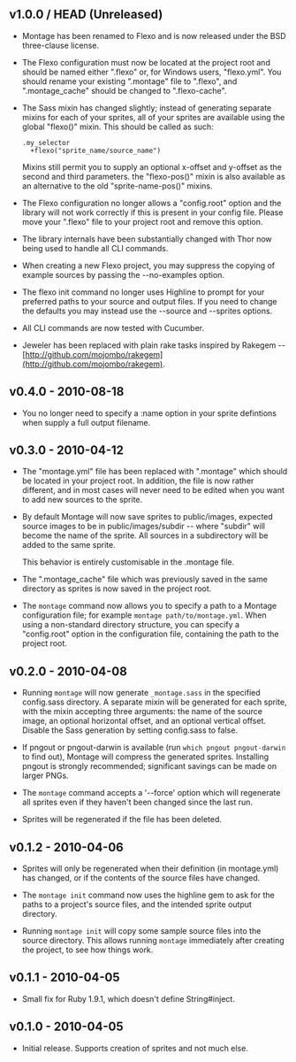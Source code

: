 v1.0.0 / HEAD (Unreleased)
--------------------------

* Montage has been renamed to Flexo and is now released under the BSD
  three-clause license.

* The Flexo configuration must now be located at the project root and
  should be named either ".flexo" or, for Windows users, "flexo.yml".
  You should rename your existing ".montage" file to ".flexo", and
  ".montage\_cache" should be changed to ".flexo-cache".

* The Sass mixin has changed slightly; instead of generating separate
  mixins for each of your sprites, all of your sprites are available
  using the global "flexo()" mixin. This should be called as such:

      .my_selector
        +flexo("sprite_name/source_name")

  Mixins still permit you to supply an optional x-offset and y-offset as
  the second and third parameters. the "flexo-pos()" mixin is also
  available as an alternative to the old "sprite-name-pos()" mixins.

* The Flexo configuration no longer allows a "config.root" option and
  the library will not work correctly if this is present in your config
  file. Please move your ".flexo" file to your project root and remove
  this option.

* The library internals have been substantially changed with Thor now
  being used to handle all CLI commands.

* When creating a new Flexo project, you may suppress the copying of
  example sources by passing the --no-examples option.

* The flexo init command no longer uses Highline to prompt for your
  preferred paths to your source and output files. If you need to change
  the defaults you may instead use the --source and --sprites options.

* All CLI commands are now tested with Cucumber.

* Jeweler has been replaced with plain rake tasks inspired by Rakegem --
  [http://github.com/mojombo/rakegem](http://github.com/mojombo/rakegem).

v0.4.0 - 2010-08-18
-------------------

* You no longer need to specify a :name option in your sprite defintions
  when supply a full output filename.

v0.3.0 - 2010-04-12
-------------------

* The "montage.yml" file has been replaced with ".montage" which should
  be located in your project root. In addition, the file is now rather
  different, and in most cases will never need to be edited when you
  want to add new sources to the sprite.

* By default Montage will now save sprites to public/images, expected
  source images to be in public/images/subdir -- where "subdir" will
  become the name of the sprite. All sources in a subdirectory will be
  added to the same sprite.

  This behavior is entirely customisable in the .montage file.

* The ".montage\_cache" file which was previously saved in the same
  directory as sprites is now saved in the project root.

* The `montage` command now allows you to specify a path to a Montage
  configuration file; for example `montage path/to/montage.yml`. When
  using a non-standard directory structure, you can specify a
  "config.root" option in the configuration file, containing the path to
  the project root.

v0.2.0 - 2010-04-08
-------------------

* Running `montage` will now generate `_montage.sass` in the specified
  config.sass directory. A separate mixin will be generated for each
  sprite, with the mixin accepting three arguments: the name of the
  source image, an optional horizontal offset, and an optional vertical
  offset. Disable the Sass generation by setting config.sass to false.

* If pngout or pngout-darwin is available (run `which pngout
  pngout-darwin` to find out), Montage will compress the generated
  sprites. Installing pngout is strongly recommended; significant
  savings can be made on larger PNGs.

* The `montage` command accepts a '--force' option which will regenerate
  all sprites even if they haven't been changed since the last run.

* Sprites will be regenerated if the file has been deleted.

v0.1.2 - 2010-04-06
-------------------

* Sprites will only be regenerated when their definition (in
  montage.yml) has changed, or if the contents of the source files have
  changed.

* The `montage init` command now uses the highline gem to ask for the
  paths to a project's source files, and the intended sprite output
  directory.

* Running `montage init` will copy some sample source files into the
  source directory. This allows running `montage` immediately after
  creating the project, to see how things work.

v0.1.1 - 2010-04-05
-------------------

* Small fix for Ruby 1.9.1, which doesn't define String#inject.

v0.1.0 - 2010-04-05
-------------------

* Initial release. Supports creation of sprites and not much else.
